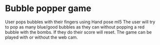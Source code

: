 # Bubble popper game

User pops bubbles with their fingers using Hand pose ml5
The user will try to pop as many blue/good bubbles as they can without
popping a red bubble with the bombs. If they do their score will reset.
The game can be played with or without the web cam.
